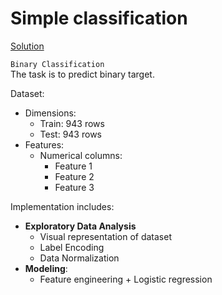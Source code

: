# Simple classification

[Solution](https://nbviewer.org/github/Extremesarova/mini_projects/blob/main/synthetic_classification/simple_classification/simple_classification.ipynb)  

`Binary Classification`  
The task is to predict binary target.  

Dataset:

* Dimensions:
  * Train: 943 rows
  * Test: 943 rows
* Features:
  * Numerical columns:
    * Feature 1
    * Feature 2
    * Feature 3

Implementation includes:

* **Exploratory Data Analysis**
  * Visual representation of dataset
  * Label Encoding
  * Data Normalization
* **Modeling**:
  * Feature engineering + Logistic regression
